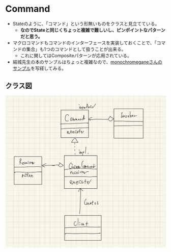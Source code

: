 # Command

- Stateのように、「コマンド」という形無いものをクラスと見立てている。
  - **なのでStateと同じくちょっと複雑で難しいし、ピンポイントなパターンだと思う。**
- マクロコマンドもコマンドのインターフェースを実装しておくことで、「コマンドの集合」も1つのコマンドとして扱うことが出来る。
  - これに関してはCompositeパターンが応用されている。
- 結城先生の本のサンプルはちょっと複雑なので、[monochromeganeさんのサンプル](https://github.com/monochromegane/go_design_pattern/tree/master/command)を写経してみる。

## クラス図

![](../images/command.jpg)
